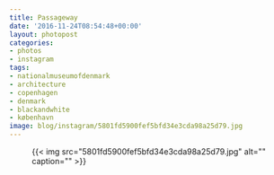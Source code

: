 ```yaml
---
title: Passageway
date: '2016-11-24T08:54:48+00:00'
layout: photopost
categories:
- photos
- instagram
tags:
- nationalmuseumofdenmark
- architecture
- copenhagen
- denmark
- blackandwhite
- københavn
image: blog/instagram/5801fd5900fef5bfd34e3cda98a25d79.jpg
---
```


<figure class="photo photo--square">
  {{< img src="5801fd5900fef5bfd34e3cda98a25d79.jpg" alt="" caption="" >}}

</figure>



